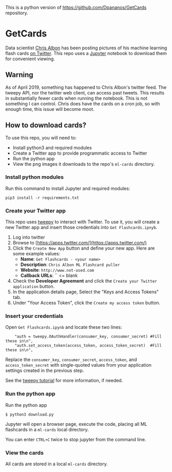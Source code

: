 This is a python version of https://github.com/Dpananos/GetCards repository.

# GetCards

Data scientist [Chris Albon](https://chrisalbon.com/) has been posting pictures of his machine learning flash cards [on Twitter](https://twitter.com/chrisalbon?lang=en). This repo uses a [Jupyter](http://jupyter.org/) notebook to download them for convenient viewing.

## Warning

As of April 2019, something has happened to Chris Albon's twitter feed.  The tweepy API, nor the twitter web client, can access past tweets.  This results in substantially fewer cards when running the notebook.  This is not something I can control.  Chris does have the cards on a cron job, so with enough time, this issue will become moot.


## How to download cards?

To use this repo, you will need to:

* Install python3 and required modules
* Create a Twitter app to provide programmatic access to Twitter
* Run the python app
* View the png images it downloads to the repo's `ml-cards` directory.


### Install python modules

Run this command to install Jupyter and required modules:

```$bash
pip3 install -r requirements.txt
```

### Create your Twitter app

This repo uses [tweepy](https://github.com/tweepy/tweepy) to interact with Twitter. To use it, you will create a new Twitter app and insert those credentials into `Get Flashcards.ipnyb`.

1. Log into twitter
1. Browse to [https://apps.twitter.com/](https://apps.twitter.com/)
1. Click the `Create New App` button and define your new app. Here are some example values:
    * **Name**: `Get Flashcards - <your name>`
    * **Description**: `Chris Albon ML Flashcard puller`
    * **Website**: `http://www.not-used.com`
    * **Callback URLs**: `` <= blank
1. Check the **Developer Agreement** and click the `Create your Twitter application` button.
1. In the application details page, Select the "Keys and Access Tokens" tab.
1. Under "Your Access Token", click the `Create my access token` button.

### Insert your credentials

Open `Get Flashcards.ipynb` and locate these two lines:

```
    "auth = tweepy.OAuthHandler(consumer_key, consumer_secret) #Fill these in\n",
    "auth.set_access_token(access_token, access_token_secret)  #Fill these in\n",
```

Replace the `consumer_key`, `consumer_secret`, `access_token`, and `access_token_secret` with single-quoted values from your application settings created in the previous step.

See the [tweepy tutorial](http://docs.tweepy.org/en/v3.5.0/auth_tutorial.html) for more information, if needed.

### Run the python app

Run the python app

```$bash
$ python3 download.py
```

Jupyter will open a browser page, execute the code, placing all ML flashcards in a `ml-cards` local directory.

You can enter `CTRL+C` twice to stop jupyter from the command line.

### View the cards

All cards are stored in a local `ml-cards` directory.

